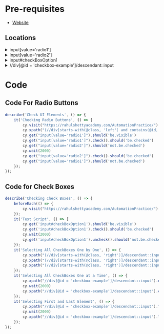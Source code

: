 # Pre-requisites
 - [Website](https://rahulshettyacademy.com/AutomationPractice/)
## Locations
<details>
 <summary>input[value='radio1']</summary>

 <img alt = "Image" src = "./imgif/radio1.png" width=100%></img>
</details>
<details>
 <summary>input[value='radio2']</summary>

 <img alt = "Image" src = "./imgif/radio2.png" width=100%></img>
</details>
<details>
 <summary>input#checkBoxOption1</summary>

 <img alt = "Image" src = "./imgif/checkboxOption1.png" width=100%></img>
</details>
<details>
 <summary>//div[@id = 'checkbox-example']/descendant::input</summary>

 <img alt = "Image" src = "./imgif/checkBoxExample.png" width=100%></img>
</details>

# Code
## Code For Radio Buttons
```javascript
describe('Check UI Elements', () => {
    it('Checking Radio Buttons', () => {
        cy.visit("https://rahulshettyacademy.com/AutomationPractice/")
        cy.xpath("(//div[starts-with(@class, 'left') and contains(@id, 'btn')]/descendant::input)[1]").should('be.visible')
        cy.get("input[value='radio1']").should('be.visible')
        cy.get("input[value='radio1']").check().should('be.checked')
        cy.get("input[value='radio2']").should('not.be.checked')
        cy.wait(2000)
        cy.get("input[value='radio2']").check().should('be.checked')
        cy.get("input[value='radio1']").should('not.be.checked')
    });
});
```
## Code for Check Boxes
```javascript
describe('Checking Check Boxes', () => {
    beforeEach(() => {
        cy.visit("https://rahulshettyacademy.com/AutomationPractice/")
    });
    it('Test Script', () => {
        cy.get('input#checkBoxOption1').should('be.visible')
        cy.get('input#checkBoxOption1').check().should('be.checked')
        cy.wait(2000)
        cy.get('input#checkBoxOption1').uncheck().should('not.be.checked')
    });
    it('Selecting All CheckBoxes One by One', () => {
        cy.xpath("(//div[starts-with(@class, 'right')]/descendant::input)[1]").check().should('be.checked')
        cy.xpath("(//div[starts-with(@class, 'right')]/descendant::input)[2]").check().should('be.checked')
        cy.xpath("(//div[starts-with(@class, 'right')]/descendant::input)[3]").check().should('be.checked')
    });
    it('Selecting All CheckBoxes One at a Time', () => {
        cy.xpath("//div[@id = 'checkbox-example']/descendant::input").uncheck().should('not.be.checked')
        cy.wait(2000)
        cy.xpath("//div[@id = 'checkbox-example']/descendant::input").check().should('be.checked')
    });
    it('Selecting First and Last Element', () => {
        cy.xpath("//div[@id = 'checkbox-example']/descendant::input").first().check().should('be.checked')
        cy.wait(2000)
        cy.xpath("//div[@id = 'checkbox-example']/descendant::input").last().check().should('be.checked')
    });
});
```
